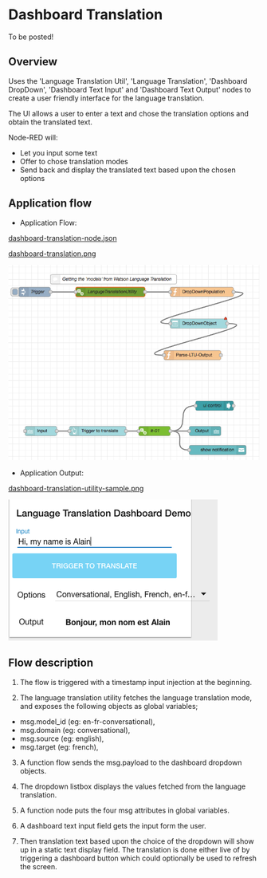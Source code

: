# Dashboard Translation

To be posted!

## Overview

Uses the 'Language Translation Util', 'Language Translation', 'Dashboard DropDown', 'Dashboard Text Input' and 'Dashboard Text Output' nodes to create a user friendly interface for the language translation.

The UI allows a user to enter a text and chose the translation options and obtain the translated text.

Node-RED will:
* Let you input some text
* Offer to chose translation modes
* Send back and display the translated text based upon the chosen options

## Application flow

- Application Flow:

[dashboard-translation-node.json](./dashboard-translation-node.json)

[dashboard-translation.png](./dashboard-translation.png)

![dashboard-translation.png](./dashboard-translation.png)

- Application Output:

[dashboard-translation-utility-sample.png](./dashboard-translation-utility-sample.png)

![dashboard-translation-utility-sample.png](./dashboard-translation-utility-sample.png)



## Flow description

1. The flow is triggered with a timestamp input injection at the beginning.

2. The language translation utility fetches the language translation mode, and exposes the following objects as global variables;
  - msg.model_id (eg: en-fr-conversational),
  - msg.domain (eg: conversational),
  - msg.source (eg: english),
  - msg.target (eg: french),

3. A function flow sends the msg.payload to the dashboard dropdown objects.

4. The dropdown listbox displays the values fetched from the language translation.

5. A function node puts the four msg attributes in global variables.

6. A dashboard text input field gets the input form the user.

7. Then translation text based upon the choice of the dropdown will show up in a static text display field. The translation is done either live of by triggering a dashboard button which could optionally be used to refresh the screen.
